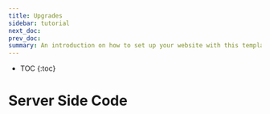 ```yaml
---
title: Upgrades
sidebar: tutorial
next_doc: 
prev_doc: 
summary: An introduction on how to set up your website with this template.
---
```


* TOC
{:toc}

# Server Side Code


